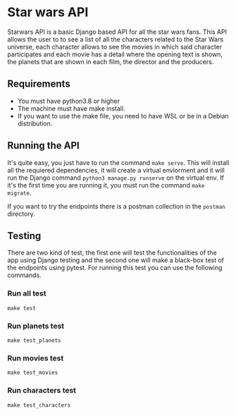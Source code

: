 # Star wars API

Starwars API is a basic Django based API for all the star wars fans. This API allows the user to to see a list of all the characters related to the Star Wars universe, each character allows to see the movies in which said character participates and each movie has a detail where the opening text is shown, the planets that are shown in each film, the director and the producers.

## Requirements
- You must have python3.8 or higher
- The machine must have make install.
- If you want to use the make file, you need to have WSL or be in a Debian distribution.

## Running the API

It's quite easy, you just have to run the command `make serve`. This will install all the requiered dependencies, it will create a virtual enviorment and it will run the Django command `python3 manage.py runserve` on the virtual env. If it's the first time you are running it, you must run the command `make migrate`.</br>

If you want to try the endpoints there is a postman collection in the `postman` directory.

## Testing

There are two kind of test, the first one will test the functionalities of the app using Django testing and the second one will make a black-box test of the endpoints using pytest. For running this test you can use the following commands.

### Run all test
`make test`

### Run planets test
`make test_planets`

### Run movies test
`make test_movies`

### Run characters test
`make test_characters`

